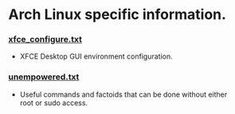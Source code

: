 # Arch Linux specific information.

### [xfce_configure.txt](xfce_configure.txt)
* XFCE Desktop GUI environment configuration.

### [unempowered.txt](unempowered.txt)
* Useful commands and factoids that can be done without either<br>
  root or sudo access.
